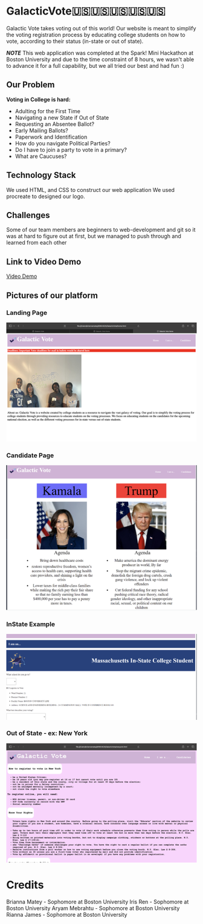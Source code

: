 # GalacticVote🇺🇸🇺🇸🇺🇸🇺🇸🇺🇸
Galactic Vote takes voting out of this world! Our website is meant to simplify the voting registration process by educating college students on how to vote, according to their status (in-state or out of state). 

***NOTE***
This web application was completed at the Spark! Mini Hackathon at Boston University and due to the time constraint of 8 hours, we wasn't able to advance it for a full capability, but we all tried our best and had fun :) 

##  Our Problem 
**Voting in College is hard:**
- Adulting for the First Time
- Navigating a new State if Out of State
- Requesting an Absentee Ballot?
- Early Mailing Ballots?
- Paperwork and Identification  
- How do you navigate Political Parties?
- Do I have to join a party to vote in a primary?
- What are Caucuses?
## Technology Stack 
We used HTML, and CSS to construct our web application
We used procreate to designed our logo.
## Challenges 
Some of our team members are beginners to web-development and git so it was at hard to figure out at first, but we managed to push through and learned from each other

## Link to Video Demo

[Video Demo](https://drive.google.com/file/d/1OB7eBgoBYzh9NMGizovuN3-T745SKH92/view?usp=sharing)


## Pictures of our platform

### Landing Page
<img src="https://raw.githubusercontent.com/aryam09/GalacticVote/main/screenshotOne.png">

### Candidate Page
<img src="https://raw.githubusercontent.com/aryam09/GalacticVote/main/screenshot_three.png">

### InState Example
<img src="https://raw.githubusercontent.com/aryam09/GalacticVote/main/screenshot-five.png">

### Out of State - ex: New York
<img src="https://raw.githubusercontent.com/aryam09/GalacticVote/main/screenshot_four.png">

# Credits
Brianna Matey - Sophomore at Boston University
Iris Ren - Sophomore at Boston University
Aryam Mebrahtu - Sophomore at Boston University
Rianna James - Sophomore at Boston University










